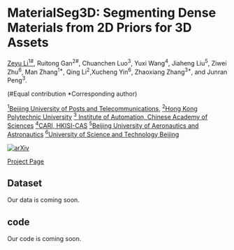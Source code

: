 # MaterialSeg3D: Segmenting Dense Materials from 2D Priors for 3D Assets

<!-- <br> -->
[Zeyu Li<sup>1#</sup>](https://lizeyuking.github.io/), Ruitong Gan<sup>2#</sup>,  Chuanchen Luo<sup>3</sup>, Yuxi Wang<sup>4</sup>,  Jiaheng Liu<sup>5</sup>, Ziwei Zhu<sup>6</sup>, Man Zhang<sup>1*</sup>, Qing Li<sup>2</sup>,Xucheng Yin<sup>6</sup>, Zhaoxiang Zhang<sup>3*</sup>, and Junran Peng<sup>3</sup>.
<!-- <br> -->

(#Equal contribution   *Corresponding author)

[<sup>1</sup>Beijing University of Posts and Telecommunications](https://www.sjtu.edu.cn/), 
[<sup>2</sup>Hong Kong Polytechnic University](https://open.youtu.qq.com/#/open)
[<sup>3</sup> Institute of Automation, Chinese Academy of Sciences](https://open.youtu.qq.com/#/open)
[<sup>4</sup>CARI, HKISI-CAS](https://open.youtu.qq.com/#/open)
[<sup>5</sup>Beijing University of Aeronautics and Astronautics](https://open.youtu.qq.com/#/open)
[<sup>6</sup>University of Science and Technology Beijing](https://open.youtu.qq.com/#/open)

[![arXiv](https://img.shields.io/badge/arXiv-2312.05767-b31b1b.svg)](https://arxiv.org/abs/2404.13923)

[Project Page](https://materialseg3d.github.io/)



## Dataset
Our data is coming soon.


## code
Our code is coming soon.


```

```
